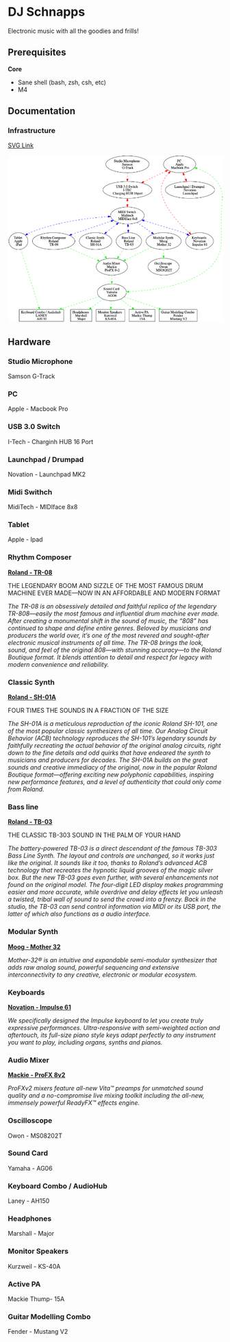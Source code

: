 # DJ Schnapps

Electronic music with all the goodies and frills!

## Prerequisites

**Core**

- Sane shell (bash, zsh, csh, etc)
- M4

## Documentation

### Infrastructure

[SVG Link](https://github.com/korczis/dj-schnapps/raw/master/assets/images/dots/infrastructure.svg)

![Infrastructure](https://github.com/korczis/dj-schnapps/raw/master/assets/images/dots/infrastructure.png)

## Hardware

### Studio Microphone

Samson G-Track


### PC

Apple - Macbook Pro


### USB 3.0 Switch

I-Tech - Charginh HUB 16 Port


### Launchpad / Drumpad

Novation - Launchpad MK2


###  Midi Swithch

MidiTech - MIDIface 8x8


### Tablet

Apple - Ipad


### Rhythm Composer

**[Roland - TR-08](https://www.roland.com/global/products/tr-08)**

THE LEGENDARY BOOM AND SIZZLE OF THE MOST FAMOUS DRUM MACHINE EVER MADE—NOW IN AN AFFORDABLE AND MODERN FORMAT

*The TR-08 is an obsessively detailed and faithful replica of the legendary TR-808—easily the most famous and influential drum machine ever made. After creating a monumental shift in the sound of music, the “808” has continued to shape and define entire genres. Beloved by musicians and producers the world over, it’s one of the most revered and sought-after electronic musical instruments of all time. The TR-08 brings the look, sound, and feel of the original 808—with stunning accuracy—to the Roland Boutique format. It blends attention to detail and respect for legacy with modern convenience and reliability.*

### Classic Synth

**[Roland - SH-01A](https://www.roland.com/global/products/sh-01a/)**

FOUR TIMES THE SOUNDS IN A FRACTION OF THE SIZE

*The SH-01A is a meticulous reproduction of the iconic Roland SH-101, one of the most popular classic synthesizers of all time. Our Analog Circuit Behavior (ACB) technology reproduces the SH-101’s legendary sounds by faithfully recreating the actual behavior of the original analog circuits, right down to the fine details and odd quirks that have endeared the synth to musicians and producers for decades. The SH-01A builds on the great sounds and creative immediacy of the original, now in the popular Roland Boutique format—offering exciting new polyphonic capabilities, inspiring new performance features, and a level of authenticity that could only come from Roland.*


### Bass line

**[Roland - TB-03](https://www.roland.com/global/products/tb-03/)**

THE CLASSIC TB-303 SOUND IN THE PALM OF YOUR HAND

*The battery-powered TB-03 is a direct descendant of the famous TB-303 Bass Line Synth. The layout and controls are unchanged, so it works just like the original. It sounds like it too, thanks to Roland’s advanced ACB technology that recreates the hypnotic liquid grooves of the magic silver box. But the new TB-03 goes even further, with several enhancements not found on the original model. The four-digit LED display makes programming easier and more accurate, while overdrive and delay effects let you unleash a twisted, tribal wall of sound to send the crowd into a frenzy. Back in the studio, the TB-03 can send control information via MIDI or its USB port, the latter of which also functions as a audio interface.*


### Modular Synth

**[Moog - Mother 32](https://www.moogmusic.com/products/mother-32)**

*Mother-32® is an intuitive and expandable semi-modular synthesizer that adds raw analog sound, powerful sequencing and extensive interconnectivity to any creative, electronic or modular ecosystem.*


### Keyboards

**[Novation - Impulse 61](https://novationmusic.com/keys/impulse)**

*We specifically designed the Impulse keyboard to let you create truly expressive performances. Ultra-responsive with semi-weighted action and aftertouch, its full-size piano style keys adapt perfectly to any instrument you want to play, including organs, synths and pianos.*


### Audio Mixer

**[Mackie - ProFX 8v2](https://mackie.com/products/profxv2-effects-mixers)**

*ProFXv2 mixers feature all-new Vita™ preamps for unmatched sound quality and a no-compromise live mixing toolkit including the all-new, immensely powerful ReadyFX™ effects engine.*


### Oscilloscope

Owon - MS08202T


### Sound Card

Yamaha - AG06


### Keyboard Combo / AudioHub

Laney - AH150


### Headphones

Marshall - Major


### Monitor Speakers

Kurzweil - KS-40A


### Active PA

Mackie Thump- 15A


### Guitar Modelling Combo

Fender - Mustang V2
